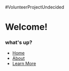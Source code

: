 #VolunteerProjectUndecided 

<!-- The boring stuff -->
<!DOCTYPE html>
<html>
	<head>
	<meta charset="UTF-8">
	<meta name="description" content="DESCRIBE YOUR WEBSITE">
	<meta name="keywords" content="KEY, WORDS, HERE">
	</head>
	<body>
		<h1> Welcome!</h1>
      <h3>what's up?</h3>
			<ul class="menu">
			<li><a href=".home">Home</a></li>
 			<li><a href=".about">About</a></li>
 			<li><a href=".learn_more">Learn More</a></li>
			</ul>

			
  	
</html>
